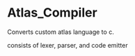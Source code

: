 # Atlas_Compiler

Converts custom atlas language to c.

consists of lexer, parser, and code emitter 
